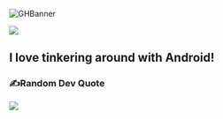 ![GHBanner](https://github.com/DroidMystic/DroidMystic/assets/71398791/3b7a3153-75a2-47b8-8edf-8ff9c5f74baa)

![](https://komarev.com/ghpvc/?username=droidmystic&color=brightgreen)

## I love tinkering around with Android!
### ✍️Random Dev Quote
![](https://quotes-github-readme.vercel.app/api?type=horizontal&theme=dark)









